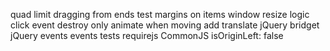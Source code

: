 <!-- set initial x to seleted cell -->
quad limit dragging from ends
test margins on items
window resize logic
click event
destroy
only animate when moving
add translate
jQuery bridget
jQuery events
events
tests
requirejs
CommonJS
isOriginLeft: false